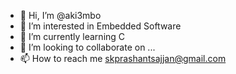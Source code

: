 - 👋 Hi, I’m @aki3mbo
- 👀 I’m interested in Embedded Software
- 🌱 I’m currently learning C
- 💞️ I’m looking to collaborate on ...
- 📫 How to reach me skprashantsajjan@gmail.com

<!---
aki3mbo/aki3mbo is a ✨ special ✨ repository because its `README.md` (this file) appears on your GitHub profile.
You can click the Preview link to take a look at your changes.
--->
